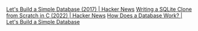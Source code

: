 
[Let's Build a Simple Database (2017) | Hacker News](https://news.ycombinator.com/item?id=19581721)
[Writing a SQLite Clone from Scratch in C (2022) | Hacker News](https://news.ycombinator.com/item?id=35800109)
[How Does a Database Work? | Let's Build a Simple Database](https://cstack.github.io/db_tutorial/)

